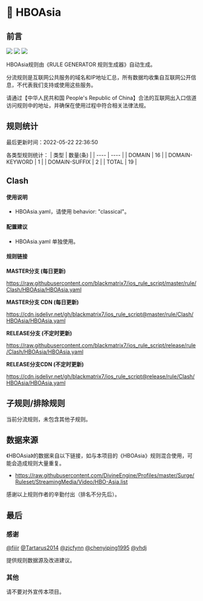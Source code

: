 # 🧸 HBOAsia

## 前言

![](https://shields.io/badge/-移除重复规则-ff69b4) ![](https://shields.io/badge/-DOMAIN与DOMAIN--SUFFIX合并-green) ![](https://shields.io/badge/-IP--CIDR(6)合并-blueviolet) 

HBOAsia规则由《RULE GENERATOR 规则生成器》自动生成。

分流规则是互联网公共服务的域名和IP地址汇总，所有数据均收集自互联网公开信息，不代表我们支持或使用这些服务。

请通过【中华人民共和国 People's Republic of China】合法的互联网出入口信道访问规则中的地址，并确保在使用过程中符合相关法律法规。

## 规则统计

最后更新时间：2022-05-22 22:36:50

各类型规则统计：
| 类型 | 数量(条)  | 
| ---- | ----  |
| DOMAIN | 16  | 
| DOMAIN-KEYWORD | 1  | 
| DOMAIN-SUFFIX | 2  | 
| TOTAL | 19  | 


## Clash 

#### 使用说明
- HBOAsia.yaml，请使用 behavior: "classical"。

#### 配置建议
- HBOAsia.yaml 单独使用。

#### 规则链接
**MASTER分支 (每日更新)**

https://raw.githubusercontent.com/blackmatrix7/ios_rule_script/master/rule/Clash/HBOAsia/HBOAsia.yaml

**MASTER分支 CDN (每日更新)**

https://cdn.jsdelivr.net/gh/blackmatrix7/ios_rule_script@master/rule/Clash/HBOAsia/HBOAsia.yaml

**RELEASE分支 (不定时更新)**

https://raw.githubusercontent.com/blackmatrix7/ios_rule_script/release/rule/Clash/HBOAsia/HBOAsia.yaml

**RELEASE分支CDN (不定时更新)**

https://cdn.jsdelivr.net/gh/blackmatrix7/ios_rule_script@release/rule/Clash/HBOAsia/HBOAsia.yaml

## 子规则/排除规则


当前分流规则，未包含其他子规则。

## 数据来源

《HBOAsia》的数据来自以下链接，如与本项目的《HBOAsia》规则混合使用，可能会造成规则大量重复。

- https://raw.githubusercontent.com/DivineEngine/Profiles/master/Surge/Ruleset/StreamingMedia/Video/HBO-Asia.list


感谢以上规则作者的辛勤付出（排名不分先后）。

## 最后

### 感谢

[@fiiir](https://github.com/fiiir) [@Tartarus2014](https://github.com/Tartarus2014) [@zjcfynn](https://github.com/zjcfynn) [@chenyiping1995](https://github.com/chenyiping1995) [@vhdj](https://github.com/vhdj)

提供规则数据源及改进建议。

### 其他

请不要对外宣传本项目。